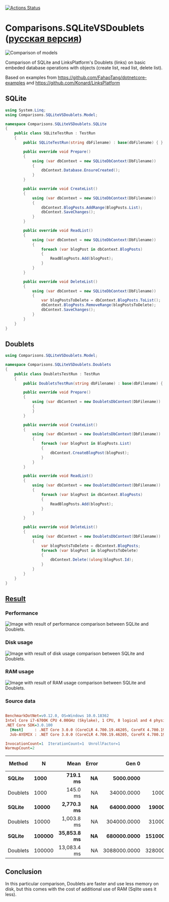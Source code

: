 [![Actions Status](https://github.com/linksplatform/Comparisons.SQLiteVSDoublets/workflows/CI/badge.svg)](https://github.com/linksplatform/Comparisons.SQLiteVSDoublets/actions?workflow=CI)

# Comparisons.SQLiteVSDoublets ([русская версия](README.ru.md))

![Comparison of models](https://github.com/LinksPlatform/Documentation/raw/master/doc/ModelsComparison/relational_model_vs_associative_model_vs_links.png)

Comparison of SQLite and LinksPlatform's Doublets (links) on basic embeded database operations with objects (create list, read list, delete list).

Based on examples from https://github.com/FahaoTang/dotnetcore-examples and https://github.com/Konard/LinksPlatform

## SQLite
```C#
using System.Linq;
using Comparisons.SQLiteVSDoublets.Model;

namespace Comparisons.SQLiteVSDoublets.SQLite
{
    public class SQLiteTestRun : TestRun
    {
        public SQLiteTestRun(string dbFilename) : base(dbFilename) { }

        public override void Prepare()
        {
            using (var dbContext = new SQLiteDbContext(DbFilename))
            {
                dbContext.Database.EnsureCreated();
            }
        }

        public override void CreateList()
        {
            using (var dbContext = new SQLiteDbContext(DbFilename))
            {
                dbContext.BlogPosts.AddRange(BlogPosts.List);
                dbContext.SaveChanges();
            }
        }

        public override void ReadList()
        {
            using (var dbContext = new SQLiteDbContext(DbFilename))
            {
                foreach (var blogPost in dbContext.BlogPosts)
                {
                    ReadBlogPosts.Add(blogPost);
                }
            }
        }

        public override void DeleteList()
        {
            using (var dbContext = new SQLiteDbContext(DbFilename))
            {
                var blogPostsToDelete = dbContext.BlogPosts.ToList();
                dbContext.BlogPosts.RemoveRange(blogPostsToDelete);
                dbContext.SaveChanges();
            }
        }
    }
}
```

## Doublets
``` C#
using Comparisons.SQLiteVSDoublets.Model;

namespace Comparisons.SQLiteVSDoublets.Doublets
{
    public class DoubletsTestRun : TestRun
    {
        public DoubletsTestRun(string dbFilename) : base(dbFilename) { }

        public override void Prepare()
        {
            using (var dbContext = new DoubletsDbContext(DbFilename))
            {
            }
        }

        public override void CreateList()
        {
            using (var dbContext = new DoubletsDbContext(DbFilename))
            {
                foreach (var blogPost in BlogPosts.List)
                {
                    dbContext.CreateBlogPost(blogPost);
                }
            }
        }

        public override void ReadList()
        {
            using (var dbContext = new DoubletsDbContext(DbFilename))
            {
                foreach (var blogPost in dbContext.BlogPosts)
                {
                    ReadBlogPosts.Add(blogPost);
                }
            }
        }

        public override void DeleteList()
        {
            using (var dbContext = new DoubletsDbContext(DbFilename))
            {
                var blogPostsToDelete = dbContext.BlogPosts;
                foreach (var blogPost in blogPostsToDelete)
                {
                    dbContext.Delete((ulong)blogPost.Id);
                }
            }
        }
    }
}
```

## [Result](https://www.icloud.com/keynote/0cYVNWkWD5RLU0k-XIBs3qWkA#Sqlite_vs_Doublets)

### Performance
![Image with result of performance comparison between SQLite and Doublets.](https://raw.githubusercontent.com/linksplatform/Documentation/master/doc/Examples/sqlite_vs_doublets_performance.png "Result of performance comparison between SQLite and Doublets")

### Disk usage
![Image with result of disk usage comparison between SQLite and Doublets.](https://raw.githubusercontent.com/linksplatform/Documentation/master/doc/Examples/sqlite_vs_doublets_disk_usage.png "Result of disk usage comparison between SQLite and Doublets")

### RAM usage
![Image with result of RAM usage comparison between SQLite and Doublets.](https://raw.githubusercontent.com/linksplatform/Documentation/master/doc/Examples/sqlite_vs_doublets_ram_usage.png "Result of RAM usage comparison between SQLite and Doublets")

### Source data
``` ini

BenchmarkDotNet=v0.12.0, OS=Windows 10.0.18362
Intel Core i7-6700K CPU 4.00GHz (Skylake), 1 CPU, 8 logical and 4 physical cores
.NET Core SDK=3.0.100
  [Host]     : .NET Core 3.0.0 (CoreCLR 4.700.19.46205, CoreFX 4.700.19.46214), X64 RyuJIT
  Job-AYEMIX : .NET Core 3.0.0 (CoreCLR 4.700.19.46205, CoreFX 4.700.19.46214), X64 RyuJIT

InvocationCount=1  IterationCount=1  UnrollFactor=1  
WarmupCount=2  

```
|   Method |      N |        Mean | Error |        Gen 0 |       Gen 1 | Gen 2 |   Allocated | SizeAfterCreation |
|--------- |------- |------------:|------:|-------------:|------------:|------:|------------:|------------------:|
|   **SQLite** |   **1000** |    **719.1 ms** |    **NA** |    **5000.0000** |           **-** |     **-** |    **30.67 MB** |            **925696** |
| Doublets |   1000 |    145.0 ms |    NA |   34000.0000 |   1000.0000 |     - |   139.37 MB |            767616 |
|   **SQLite** |  **10000** |  **2,770.3 ms** |    **NA** |   **64000.0000** |  **19000.0000** |     **-** |   **315.71 MB** |           **9056256** |
| Doublets |  10000 |  1,003.8 ms |    NA |  304000.0000 |  31000.0000 |     - |  1220.55 MB |           6528256 |
|   **SQLite** | **100000** | **35,853.8 ms** |    **NA** |  **680000.0000** | **151000.0000** |     **-** |  **3234.09 MB** |          **90890240** |
| Doublets | 100000 | 13,083.4 ms |    NA | 3088000.0000 | 328000.0000 |     - | 12356.33 MB |          64192256 |

## Conclusion

In this particular comparison, Doublets are faster and use less memory on disk, but this comes with the cost of additional use of RAM (Sqlite uses it less).
